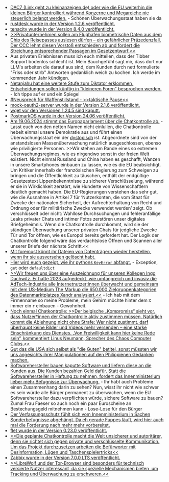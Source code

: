 * [DAC7 (Link geht zu kleinanzeigen.de) oder wie die EU weiterhin die kleinen Bürger kontrolliert während Konzerne und Megareiche nie steuerlich belangt werden.](https://themen.kleinanzeigen.de/dac7/) - Schönen Überwachungsstaat haben sie da
* [rustdesk wurde in der Version 1.2.6 veröffentlicht.](https://github.com/rustdesk/rustdesk/releases/tag/1.2.6)
* [tenacity wurde in der Version 8.4.0 veröffentlicht.](https://github.com/jd/tenacity/releases/tag/8.4.0)
* [>>Privatunternehmen sollen am Flughafen biometrische Daten aus dem Chip des Reisepasses auslesen dürfen – ein gefährlicher Präzedenzfall. Der CCC lehnt diesen Vorstoß entschieden ab und fordert die Streichung entsprechender Passagen im Gesetzentwurf.<<](https://www.ccc.de/de/updates/2024/biometrische-daten-nicht-in-private-hande)
* Aus privaten Erlebnissen muss ich euch mitteilen, dass der Tibber Support bodenlos schlecht ist. Mein Bauchgefühl sagt mir, dass dort nur LLM's arbeiten die darauf aus sind, dem Kunden durch nett formulierte "Friss oder stirb" Antworten gedanklich weich zu kochen. Ich werde im kommenden Jahr kündigen.
* [Netanjahu hat eine weitere Stufe zum Diktator erklommen, Entscheidungen sollen künftig in "kleineren Foren" besprochen werden.](https://blog.fefe.de/?ts=988eb30a) - Ich tippe auf er und ein Spiegel
* [#Neusprech für Waffenstillstand - >>taktische Pause<<](https://blog.fefe.de/?ts=98906e48)
* [mock-oauth2-server wurde in der Version 2.1.6 veröffentlicht.](https://github.com/navikt/mock-oauth2-server/releases/tag/2.1.6)
* [wget vor den Versionen 1.24.5 sind kaputt.](https://www.borncity.com/blog/2024/06/18/kritische-schwachstelle-cve-2024-38428-in-wget-dringend-handeln/)
* [PostmarkOS wurde in der Version 24.06 veröffentlicht.](https://postmarketos.org/blog/2024/06/16/v24.06-release/)
* [Am 19.06.2024 stimmt das Europaparlament über die Chatkontrolle ab.](https://www.patrick-breyer.de/piratenpartei-warnt-vor-chatkontrolle-abstimmung-am-mittwoch/) - Lasst euch von den netten Namen nicht einlullen, die Chatkontrolle hebelt einmal unsere Demokratie aus und führt einen Überwachungsstaat ein der [dystopisch](https://de.wikipedia.org/wiki/Dystopie) ist. Abgeordnete sind von der anstandslosen Massenüberwachung natürlich ausgeschlossen, ebenso wie priviligierte Personen. >>Wir stehen am Rande eines so extremen Überwachungsregimes, wie es nirgendwo sonst in der freien Welt existiert. Nicht einmal Russland und China haben es geschafft, Wanzen in unsere Smartphones einbauen zu lassen, wie es die EU beabsichtigt. Um Kritiker innerhalb der französischen Regierung zum Schweigen zu bringen und die Öffentlichkeit zu täuschen, enthält der endgültige Gesetzestext Lippenbekenntnisse zu sicherer Verschlüsselung, während er sie in Wirklichkeit zerstört, wie Hunderte von Wissenschaftlern deutlich gemacht haben. Die EU-Regierungen verstehen das sehr gut, wie die Ausnahme in Artikel 7 für ‘Nutzerkonten, die vom Staat für Zwecke der nationalen Sicherheit, der Aufrechterhaltung von Recht und Ordnung oder für militärische Zwecke verwendet werden’ zeigt. Ob verschlüsselt oder nicht: Wahllose Durchsuchungen und fehleranfällige Leaks privater Chats und intimer Fotos zerstören unser digitales Briefgeheimnis. Wenn die Chatkontrolle durchkommt, wird sie der ständigen Überwachung unserer privaten Chats für jedgliche Zwecke Tür und Tor öffnen, wie es Europol bereits gefordert hat. Der Logik der Chatkontrolle folgend wäre das verdachtslose Öffnen und Scannen aller unserer Briefe der nächste Schritt.<<
* [Mit foremost könnt ihr Dateien von Datenträgern wieder herstellen, wenn ihr sie ausversehen gelöscht habt.](https://www.onli-blogging.de/2380/Geloeschte-Bilder-auf-microSD-Karte-wiederherstellen.html)
* [Hier wird euch gezeigt, wie ihr pythons `KeyError` abfangt.](https://www.freecodecamp.org/news/how-to-handle-keyerror-exceptions-in-python/) - Exception, `get` oder `defaultdict`
* [>>Wir freuen uns über eine Auszeichnung für unseren Kollegen Ingo Dachwitz. Er hatte 2023 aufgedeckt, wie umfangreich und invasiv die AdTech-Industrie alle Internetnutzer:innen überwacht und gemeinsam mit dem US-Medium The Markup die 650.000 Zielgruppenkategorien des Datenmarktplatzes Xandr analysiert.<<](https://netzpolitik.org/2024/xandr-und-die-netzwerke-der-datenhaendler-alternativer-medienpreis-2024-fuer-netzpolitik-org-recherche/) - Ich hab mit dem Firmenname so meine Probleme, mein Gehirn möchte hinter dem `X` immer ein `r` einbauen - Gewohnheit.
* [Noch einmal Chatkontrolle: >>Der belgische „Kompromiss“ sieht vor, dass Nutzer*innen der Chatkontrolle aktiv zustimmen müssen. Natürlich kommt die Ablehnung nicht ohne Strafe: Wer nicht zustimmt, darf überhaupt keine Bilder und Videos mehr versenden – eine starke Einschränkung des Dienstes. „Von Freiwilligkeit kann hier keine Rede sein“, kommentiert Linus Neumann, Sprecher des Chaos Computer Clubs.<<](https://www.ccc.de/de/updates/2024/chatkontrolle-kuhhandel-wahrend-niemand-hinschaut)
* [Gut das die USA sich selbst als "die Guten" betitel, sonst müssten wir uns angesichts ihrer Manipulationen auf den Philippienen Gedanken machen.](https://blog.fefe.de/?ts=988f6497)
* [Softwarehersteller bauen kaputte Software und liefern diese an die Kunden aus. Die Kunden bezahlen Geld dafür. Statt die Softwarehersteller in Haftung zu nehmen, fordert das Innenministerium lieber mehr Befugnisse zur Überwachung.](https://blog.fefe.de/?ts=988f616b) - Ihr habt auch Probleme einen Zusammenhang darin zu sehen? Nun, wisst ihr nicht wie schwer es sein würde alle Bürger permanent zu überwachen, wenn die EU Softwarehersteller dazu verpflichten würde, sichere Software zu bauen? Zumal Frau Faeser so auch noch ein paar Euroscheine an Bestechungsgeld mitnehmen kann - Lose-Lose für den Bürger
* [Der Verfassungsschutz fühlt sich vom Innenministerium in Sachen Sonderbefugnisse abgehängt. Da eh gerade Fuppes läuft, wird hier auch mal die Forderung nach mehr mehr vorbereitet.](https://blog.fefe.de/?ts=988f9ebf)
* [flet wurde in der Version 0.23.0 veröffentlicht.](https://github.com/flet-dev/flet/releases/tag/v0.23.0)
* [>>Die geplante Chatkontrolle macht die Welt unsicherer und autoritärer, denn sie richtet sich gegen private und verschlüsselte Kommunikation. Um das Projekt durchzusetzen arbeiten die Befürworter mit Desinformation, Lügen und Taschenspielertricks<<](https://netzpolitik.org/2024/client-side-scanning-die-chatkontrolle-ist-ueberwachungsstaat-pur/)
* [Zabbix wurde in der Version 7.0.0 LTS veröffentlicht.](https://www.borncity.com/blog/2024/06/18/zabbix-version-7-0-0-lts-und-7-0-1-freigegeben/)
* [>>LibreWolf und der Tor-Browser sind besonders für technisch versierte Nutzer interessant, da sie spezielle Mechanismen bieten, um Tracking und Überwachung zu erschweren.<<](https://www.kuketz-blog.de/sichere-und-datenschutzfreundliche-desktop-browser-teil-3/)

